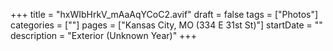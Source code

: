 +++
title = "hxWIbHrkV_mAaAqYCoC2.avif"
draft = false
tags = ["Photos"]
categories = [""]
pages = ["Kansas City, MO (334 E 31st St)"]
startDate = ""
description = "Exterior (Unknown Year)"
+++
